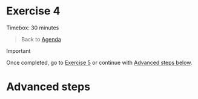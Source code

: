 # Exercise 4

Timebox: 30 minutes
> Back to [Agenda](./../README.md#agenda)



> [!IMPORTANT]
> Once completed, go to [Exercise 5](./exercise-5/exercise-5.md) or continue with [Advanced steps below](#advanced-steps).


# Advanced steps